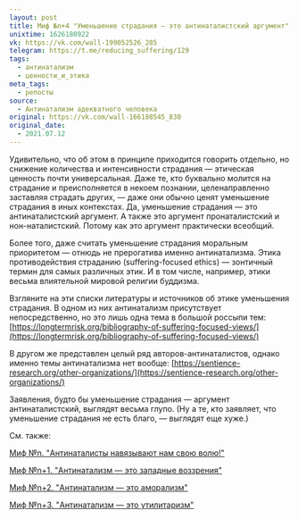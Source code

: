 ```yaml
---
layout: post
title: Миф №n+4 "Уменьшение страдания — это антинаталистский аргумент"
unixtime: 1626180922
vk: https://vk.com/wall-199052526_285
telegram: https://t.me/reducing_suffering/129
tags:
  - антинатализм
  - ценности_и_этика
meta_tags:
  - репосты
source:
  - Антинатализм адекватного человека
original: https://vk.com/wall-166188545_830
original_date:
  - 2021.07.12
---
```

Удивительно, что об этом в принципе приходится говорить отдельно, но снижение количества и интенсивности страдания — этическая ценность почти универсальная. Даже те, кто буквально молится на страдание и преисполняется в некоем познании, целенаправленно заставляя страдать других, — даже они обычно ценят уменьшение страдания в иных контекстах. Да, уменьшение страдания — это антинаталистский аргумент. А также это аргумент пронаталистский и нон-наталистский. Потому как это аргумент практически всеобщий. 

Более того, даже считать уменьшение страдания моральным приоритетом — отнюдь не прерогатива именно антинатализма. Этика противодействия страданию (suffering-focused ethics) — зонтичный термин для самых различных этик. И в том числе, например, этики весьма влиятельной мировой религии буддизма.

Взгляните на эти списки литературы и источников об этике уменьшения страдания. В одном из них антинатализм присутствует непосредственно, но это лишь одна тема в большой россыпи тем: [https://longtermrisk.org/bibliography-of-suffering-focused-views/](https://longtermrisk.org/bibliography-of-suffering-focused-views/)

В другом же представлен целый ряд авторов-антинаталистов, однако именно темы антинатализма нет вообще: [https://sentience-research.org/other-organizations/](https://sentience-research.org/other-organizations/)

Заявления, будто бы уменьшение страдания — аргумент антинаталистский, выглядят весьма глупо. (Ну а те, кто заявляет, что уменьшение страдания не есть благо, — выглядят еще хуже.)

См. также:

[Миф №n. "Антинаталисты навязывают нам свою волю!"](https://vk.com/wall-166188545_113)

[Миф №n+1. "Антинатализм — это западные воззрения"](https://vk.com/wall-166188545_142)

[Миф №n+2. "Антинатализм — это аморализм"](https://vk.com/wall-166188545_420)

[Миф №n+3. "Антинатализм — это утилитаризм"](https://vk.com/wall-166188545_443)
